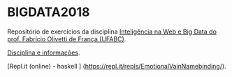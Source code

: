 # BIGDATA2018

Repositório de exercícios da disciplina [Inteligência na Web e Big Data do prof. Fabrício Olivetti de França (UFABC)](https://folivetti.github.io/courses/BigData/).

[Disciplina e informações](https://folivetti.github.io/teaching/).

[Repl.it (online)  - haskell ] (https://repl.it/repls/EmotionalVainNamebinding/).

